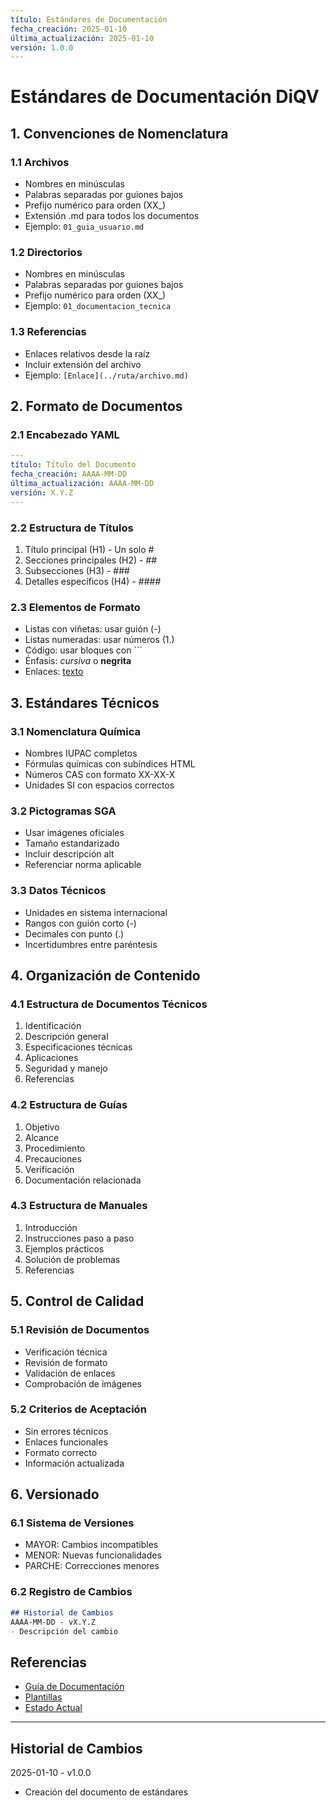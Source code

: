 ```yaml
---
título: Estándares de Documentación
fecha_creación: 2025-01-10
última_actualización: 2025-01-10
versión: 1.0.0
---
```


# Estándares de Documentación DiQV

## 1. Convenciones de Nomenclatura

### 1.1 Archivos
- Nombres en minúsculas
- Palabras separadas por guiones bajos
- Prefijo numérico para orden (XX_)
- Extensión .md para todos los documentos
- Ejemplo: `01_guia_usuario.md`

### 1.2 Directorios
- Nombres en minúsculas
- Palabras separadas por guiones bajos
- Prefijo numérico para orden (XX_)
- Ejemplo: `01_documentacion_tecnica`

### 1.3 Referencias
- Enlaces relativos desde la raíz
- Incluir extensión del archivo
- Ejemplo: `[Enlace](../ruta/archivo.md)`

## 2. Formato de Documentos

### 2.1 Encabezado YAML
```yaml
---
título: Título del Documento
fecha_creación: AAAA-MM-DD
última_actualización: AAAA-MM-DD
versión: X.Y.Z
---
```

### 2.2 Estructura de Títulos
1. Título principal (H1) - Un solo #
2. Secciones principales (H2) - ##
3. Subsecciones (H3) - ###
4. Detalles específicos (H4) - ####

### 2.3 Elementos de Formato
- Listas con viñetas: usar guión (-)
- Listas numeradas: usar números (1.)
- Código: usar bloques con ```
- Énfasis: *cursiva* o **negrita**
- Enlaces: [texto](url)

## 3. Estándares Técnicos

### 3.1 Nomenclatura Química
- Nombres IUPAC completos
- Fórmulas químicas con subíndices HTML
- Números CAS con formato XX-XX-X
- Unidades SI con espacios correctos

### 3.2 Pictogramas SGA
- Usar imágenes oficiales
- Tamaño estandarizado
- Incluir descripción alt
- Referenciar norma aplicable

### 3.3 Datos Técnicos
- Unidades en sistema internacional
- Rangos con guión corto (-)
- Decimales con punto (.)
- Incertidumbres entre paréntesis

## 4. Organización de Contenido

### 4.1 Estructura de Documentos Técnicos
1. Identificación
2. Descripción general
3. Especificaciones técnicas
4. Aplicaciones
5. Seguridad y manejo
6. Referencias

### 4.2 Estructura de Guías
1. Objetivo
2. Alcance
3. Procedimiento
4. Precauciones
5. Verificación
6. Documentación relacionada

### 4.3 Estructura de Manuales
1. Introducción
2. Instrucciones paso a paso
3. Ejemplos prácticos
4. Solución de problemas
5. Referencias

## 5. Control de Calidad

### 5.1 Revisión de Documentos
- Verificación técnica
- Revisión de formato
- Validación de enlaces
- Comprobación de imágenes

### 5.2 Criterios de Aceptación
- Sin errores técnicos
- Enlaces funcionales
- Formato correcto
- Información actualizada

## 6. Versionado

### 6.1 Sistema de Versiones
- MAYOR: Cambios incompatibles
- MENOR: Nuevas funcionalidades
- PARCHE: Correcciones menores

### 6.2 Registro de Cambios
```markdown
## Historial de Cambios
AAAA-MM-DD - vX.Y.Z
- Descripción del cambio
```

## Referencias
- [Guía de Documentación](02_guia_documentacion.md)
- [Plantillas](04_plantillas.md)
- [Estado Actual](05_estado_actual.md)

---
## Historial de Cambios
2025-01-10 - v1.0.0
- Creación del documento de estándares